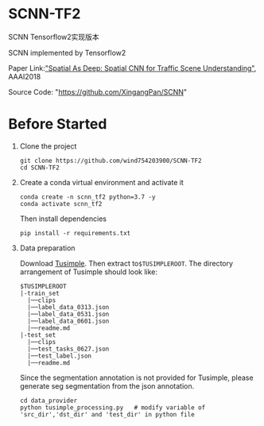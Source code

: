 # SCNN-TF2
SCNN Tensorflow2实现版本

SCNN implemented by Tensorflow2

Paper Link:["Spatial As Deep: Spatial CNN for Traffic Scene Understanding"](https://arxiv.org/abs/1712.06080), AAAI2018

Source Code:
"https://github.com/XingangPan/SCNN"

# Before Started

1. Clone the project

    ```
    git clone https://github.com/wind754203900/SCNN-TF2
    cd SCNN-TF2
    ```
2. Create a conda virtual environment and activate it

    ```
    conda create -n scnn_tf2 python=3.7 -y
    conda activate scnn_tf2
    ```
    
    Then install dependencies
    ```
    pip install -r requirements.txt
    ```
    

3. Data preparation

    Download [Tusimple](https://github.com/TuSimple/tusimple-benchmark/issues/3). Then extract to`$TUSIMPLEROOT`. The directory arrangement of Tusimple should look         like:
    ```
    $TUSIMPLEROOT
    |-train_set
      |──clips
      |──label_data_0313.json
      |──label_data_0531.json
      |──label_data_0601.json
      |──readme.md
    |-test_set
      |──clips
      |──test_tasks_0627.json
      |──test_label.json
      |──readme.md
    ```
    Since the segmentation annotation is not provided for Tusimple, please generate seg segmentation from the json annotation. 
    ```
    cd data_provider
    python tusimple_processing.py   # modify variable of 'src_dir','dst_dir' and 'test_dir' in python file
    ```

